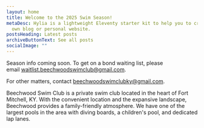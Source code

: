 ```yaml
---
layout: home
title: Welcome to the 2025 Swim Season!
metaDesc: Hylia is a lightweight Eleventy starter kit to help you to create your
  own blog or personal website.
postsHeading: Latest posts
archiveButtonText: See all posts
socialImage: ""
---
```

Season info coming soon. To get on a bond waiting list, please email [waitlist.beechwoodswimclub@gmail.com](mailto:waitlist.beechwoodswimclub@gmail.com).

For other matters, contact [beechwoodswimclubky@gmail.com](mailto:beechwoodswimclubky@gmail.com).

Beechwood Swim Club is a private swim club located in the heart of Fort Mitchell, KY. With the convenient location and the expansive landscape, Beechwood provides a family-friendly atmosphere. We have one of the largest pools in the area with diving boards, a children's pool, and dedicated lap lanes.